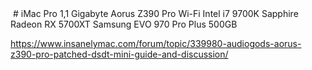 <img src="https://i.postimg.cc/25nCMy2h/1.png" alt="" />
# iMac Pro 1,1
Gigabyte Aorus Z390 Pro Wi-Fi
Intel i7 9700K
Sapphire Radeon RX 5700XT
Samsung EVO 970 Pro Plus 500GB

https://www.insanelymac.com/forum/topic/339980-audiogods-aorus-z390-pro-patched-dsdt-mini-guide-and-discussion/
